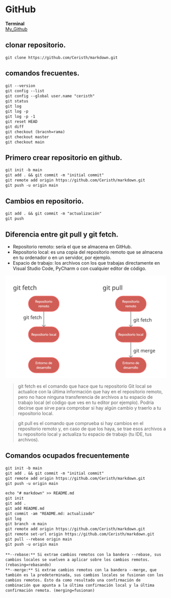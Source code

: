 # GitHub

**Terminal**  
[My_Github](https://github.com/Ceristh/markdown)  

## clonar repositorio.  
~~~
git clone https://github.com/Ceristh/markdown.git
~~~

## comandos frecuentes.  
~~~
git --version
git config --list
git config --global user.name "ceristh"
git status
git log
git log -p
git log -p -1
git reset HEAD
git diff
git checkout (bracnh=rama)
git checkout master
git checkout main
~~~

## Primero crear repositorio en github.  
~~~
git init -b main
git add . && git commit -m "initial commit"
git remote add origin https://github.com/Ceristh/markdown.git
git push -u origin main
~~~

## Cambios en repositorio.  
~~~
git add . && git commit -m "actualización"
git push
~~~

## Diferencia entre git pull y git fetch.    

+ Repositorio remoto: sería el que se almacena en GitHub.  
+ Repositorio local: es una copia del repositorio remoto que se almacena en tu ordenador o en un servidor, por ejemplo.  
+ Espacio de trabajo: los archivos con los que trabajas directamente en Visual Studio Code, PyCharm o con cualquier editor de código.  

![git fetch y git pull](./img/git-fetch-vs-git-pull-diferencias.png "git fetch y git pull")

>git fetch es el comando que hace que tu repositorio Git local se actualice con la última información que hay en el repositorio remoto, pero no hace ninguna transferencia de archivos a tu espacio de trabajo local (el código que ves en tu editor por ejemplo). Podría decirse que sirve para comprobar si hay algún cambio y traerlo a tu repositorio local.  

>git pull es el comando que comprueba si hay cambios en el repositorio remoto y, en caso de que los haya, se trae esos archivos a tu repositorio local y actualiza tu espacio de trabajo (tu IDE, tus archivos).  

## Comandos ocupados frecuentemente   
~~~
git init -b main
git add . && git commit -m "initial commit"
git remote add origin https://github.com/Ceristh/markdown.git
git push -u origin main
~~~
~~~
echo "# markdown" >> README.md
git init
git add .
git add README.md
git commit -am "README.md: actualizado"
git log
git branch -m main
git remote add origin https://github.com/Ceristh/markdown.git
git remote set-url origin https://github.com/Ceristh/markdown.git
git pull --rebase origin main
git push -u origin main

**--rebase:** Si extrae cambios remotos con la bandera --rebase, sus cambios locales se vuelven a aplicar sobre los cambios remotos. (rebasing=rebasando)
**--merge:** Si extrae cambios remotos con la bandera --merge, que también es la predeterminada, sus cambios locales se fusionan con los cambios remotos. Esto da como resultado una confirmación de combinación que apunta a la última confirmación local y la última confirmación remota. (merging=fusionan)
~~~